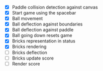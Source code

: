 - [x] Paddle collision detection against canvas
- [x] Start game using the spacebar
- [x] Ball movement
- [x] Ball deflection against boundaries
- [x] Ball deflection against paddle
- [x] Ball going down resets game
- [x] Bricks representation in status
- [x] Bricks rendering
- [ ] Bricks deflection
- [ ] Bricks update score
- [ ] Render score
